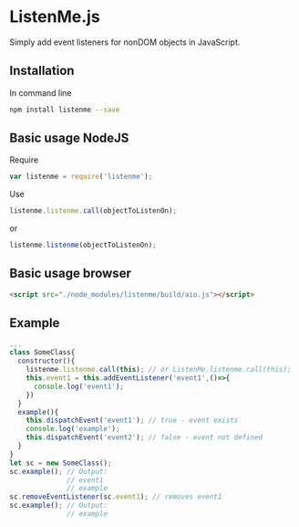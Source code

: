# ListenMe.js

Simply add event listeners for nonDOM objects in JavaScript.

## Installation

In command line

```bash
npm install listenme --save
```

## Basic usage NodeJS

Require

```javascript
var listenme = require('listenme');
```

Use

```javascript
listenme.listenme.call(objectToListenOn);
```

or

```javascript
listenme.listenme(objectToListenOn);
```


## Basic usage browser

```html
<script src="./node_modules/listenme/build/aio.js"></script>
```

## Example

```javascript
...
class SomeClass{
  constructor(){
    listenme.listenme.call(this); // or ListenMe.listenme.call(this);
    this.event1 = this.addEventListener('event1',()=>{
      console.log('event1');
    })
  }
  example(){
    this.dispatchEvent('event1'); // true - event exists
    console.log('example');
    this.dispatchEvent('event2'); // false - event not defined
  }
}
let sc = new SomeClass();
sc.example(); // Output:
              // event1
              // example
sc.removeEventListener(sc.event1); // removes event1
sc.example(); // Output:
              // example
```